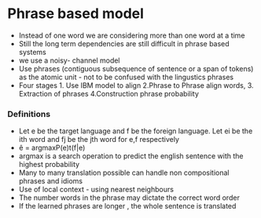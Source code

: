 # Phrase based model
- Instead of one word we are considering more than one word at a time
- Still the long term dependencies are still difficult in phrase based systems
- we use a noisy- channel model
- Use phrases (contiguous subsequence of sentence or a span of tokens) as the atomic unit - not to be confused with the lingustics phrases
- Four stages 1. Use IBM model to align 2.Phrase to Phrase align words, 3. Extraction of  phrases 4.Construction phrase probability
### Definitions
- Let e be the target language and f be the foreign language. Let ei be the ith word and fj be the jth word for e,f respectively
- ê = argmaxP(e)t(f|e)
- argmax is a search operation to predict the english sentence with the highest probability
- Many to many translation possible can handle non compositional phrases and idioms
- Use of local context - using nearest neighbours
- The number words in the phrase may dictate the correct word order
- If the learned phrases are longer , the whole sentence is translated

